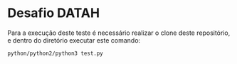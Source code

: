# Desafio DATAH
Para a execução deste teste é necessário realizar o clone deste repositório, e dentro do diretório executar este comando:

```
python/python2/python3 test.py

```
